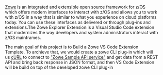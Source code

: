 
[Zowe](https://www.zowe.org) is an integrated and extensible open source framework for z/OS which offers modern interfaces to interact with z/OS and allows you to work with z/OS in a way that is similar to what you experience on cloud platforms today. You can use these interfaces as delivered or through plug-ins and extensions.The Zowe Explorer Extension is a Visual Studio Code extension that modernizes the way developers and system administrators interact with z/OS mainframes. 

The main goal of this project is to Build a Zowe VS Code Extension Template. To archieve that, we would create a zowe CLI plug-in which will us [cURL](https://curl.se/) to connect to ["Zowe Sample API service"](https://github.com/zowe/sample-spring-boot-api-service/blob/master/zowe-rest-api-sample-spring/README.md) and get data from a REST API and bring back response in JSON format, and then VS Code Extension will be build on top of the developed zowe CLI plug-in
